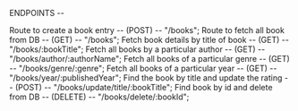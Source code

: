 ENDPOINTS -- 

Route to create a book entry -- (POST) -- "/books";
Route to fetch all book from DB -- (GET) -- "/books";
Fetch book details by title of book -- (GET) -- "/books/:bookTitle";
Fetch all books by a particular author -- (GET) -- "/books/author/:authorName";
Fetch all books of a particular genre -- (GET) -- "/books/genre/:genre";
Fetch all books of a particular year -- (GET) -- "/books/year/:publishedYear";
Find the book by title and update the rating -- (POST) -- "/books/update/title/:bookTitle";
Find book by id and delete from DB -- (DELETE) -- "/books/delete/:bookId";